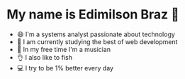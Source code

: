 <!--
**edimilsonbraz/edimilsonbraz** is a ✨ _special_ ✨ repository because its `README.md` (this file) appears on your GitHub profile.

Here are some ideas to get you started:

  - 🔭 I’m currently working on ...
  - 🌱 I’m currently learning ...
  - 👯 I’m looking to collaborate on ...
  - 🤔 I’m looking for help with ...
  - 💬 Ask me about ...
  - 📫 How to reach me: ...
  - 😄 Pronouns: ...
  - ⚡ Fun fact: ...
-->
# My name is Edimilson Braz 🖖 

  - 😄 I'm a systems analyst passionate about technology
  - 🚀 I am currently studying the best of web development
  - 🎸 In my free time I'm a musician
  - 👌  I also like to fish
  - 💻 I try to be 1% better every day
